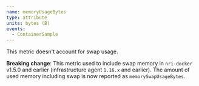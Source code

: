 ```yaml
---
name: memoryUsageBytes
type: attribute
units: bytes (B)
events:
  - ContainerSample
---
```


This metric doesn't account for swap usage.

**Breaking change**: This metric used to include swap memory in `nri-docker` v1.5.0 and earlier (infrastructure agent `1.16.x` and earlier). The amount of used memory including swap is now reported as `memorySwapUsageBytes`.
